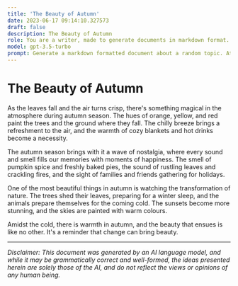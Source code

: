 ```yaml
---
title: 'The Beauty of Autumn'
date: 2023-06-17 09:14:10.327573
draft: false
description: The Beauty of Autumn
role: You are a writer, made to generate documents in markdown format. It is very important that all of the documents you generate are in valid markdown format.
model: gpt-3.5-turbo
prompt: Generate a markdown formatted document about a random topic. At the bottom, include a disclaimer explaining that the document was generated by you. The first line of the document should be the title. Make sure that the entire document is in proper markdown format, using a mix of various tags to make the document visually appealing.
---
```


# The Beauty of Autumn

As the leaves fall and the air turns crisp, there's something magical in the atmosphere during autumn season. The hues of orange, yellow, and red paint the trees and the ground where they fall. The chilly breeze brings a refreshment to the air, and the warmth of cozy blankets and hot drinks become a necessity.

The autumn season brings with it a wave of nostalgia, where every sound and smell fills our memories with moments of happiness. The smell of pumpkin spice and freshly baked pies, the sound of rustling leaves and crackling fires, and the sight of families and friends gathering for holidays. 

One of the most beautiful things in autumn is watching the transformation of nature. The trees shed their leaves, preparing for a winter sleep, and the animals prepare themselves for the coming cold. The sunsets become more stunning, and the skies are painted with warm colours.

Amidst the cold, there is warmth in autumn, and the beauty that ensues is like no other. It's a reminder that change can bring beauty.

---

*Disclaimer: This document was generated by an AI language model, and while it may be grammatically correct and well-formed, the ideas presented herein are solely those of the AI, and do not reflect the views or opinions of any human being.*